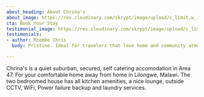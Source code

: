 ```yaml
---
about_heading: About Chrina's
about_image: https://res.cloudinary.com/skrypt/image/upload/c_limit,w_1240,dpr_auto,f_auto/v1584524133/chrinas/Lounge_esxk7q.jpg
cta: Book Your Stay
testimonial_image: https://res.cloudinary.com/skrypt/image/upload/c_limit,w_1240,dpr_auto,f_auto/v1584524158/chrinas/Bedr_xhvz5l.jpg
testimonials:
- author: Mzembe Chris
  body: Pristine. Ideal for travelers that love home and community atmosphere.

---
```

Chrina's is a quiet suburban, secured, self catering accomodation in Area 47. For your comfortable home away from home in Lilongwe, Malawi. The two bedroomed house has all kitchen amenities, a nice lounge, outside CCTV, WiFi, Power failure backup and laundry services.